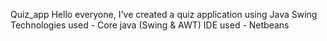 Quiz_app
Hello everyone, I've created a quiz application using Java Swing 
Technologies used - Core java (Swing & AWT)
IDE used - Netbeans
